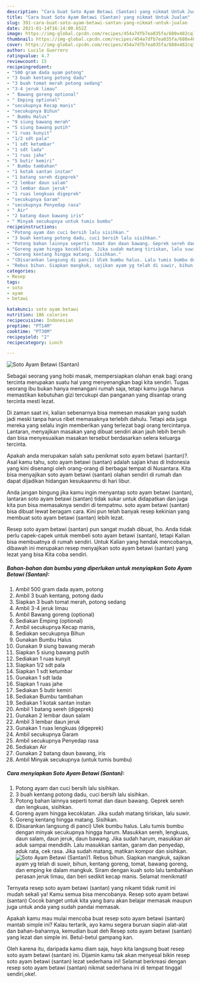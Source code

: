 ```yaml
---
description: "Cara buat Soto Ayam Betawi (Santan) yang nikmat Untuk Jualan"
title: "Cara buat Soto Ayam Betawi (Santan) yang nikmat Untuk Jualan"
slug: 391-cara-buat-soto-ayam-betawi-santan-yang-nikmat-untuk-jualan
date: 2021-01-14T16:14:00.652Z
image: https://img-global.cpcdn.com/recipes/454a7dfb7ea035fa/680x482cq70/soto-ayam-betawi-santan-foto-resep-utama.jpg
thumbnail: https://img-global.cpcdn.com/recipes/454a7dfb7ea035fa/680x482cq70/soto-ayam-betawi-santan-foto-resep-utama.jpg
cover: https://img-global.cpcdn.com/recipes/454a7dfb7ea035fa/680x482cq70/soto-ayam-betawi-santan-foto-resep-utama.jpg
author: Lucile Guerrero
ratingvalue: 4.7
reviewcount: 15
recipeingredient:
- "500 gram dada ayam potong"
- "3 buah kentang potong dadu"
- "3 buah tomat merah potong sedang"
- "3-4 jeruk limau"
- " Bawang goreng optional"
- " Emping optional"
- "secukupnya Kecap manis"
- "secukupnya Bihun"
- " Bumbu Halus"
- "9 siung bawang merah"
- "5 siung bawang putih"
- "1 ruas kunyit"
- "1/2 sdt pala"
- "1 sdt ketumbar"
- "1 sdt lada"
- "1 ruas jahe"
- "5 butir kemiri"
- " Bumbu tambahan"
- "1 kotak santan instan"
- "1 batang sereh digeprek"
- "2 lembar daun salam"
- "3 lembar daun jeruk"
- "1 ruas lengkuas digeprek"
- "secukupnya Garam"
- "secukupnya Penyedap rasa"
- " Air"
- "2 batang daun bawang iris"
- " Minyak secukupnya untuk tumis bumbu"
recipeinstructions:
- "Potong ayam dan cuci bersih lalu sisihkan."
- "3 buah kentang potong dadu, cuci bersih lalu sisihkan."
- "Potong bahan lainnya seperti tomat dan daun bawang. Geprek sereh dan lengkuas, sisihkan."
- "Goreng ayam hingga kecoklatan. Jika sudah matang tiriskan, lalu suwir."
- "Goreng kentang hingga matang. Sisihkan."
- "(Disarankan langsung di panci) Ulek bumbu halus. Lalu tumis bumbu dengan minyak secukupnya hingga harum. Masukkan sereh, lengkuas, daun salam, daun jeruk, daun bawang. Jika sudah harum, masukkan air aduk sampai mendidih. Lalu masukkan santan, garam dan penyedap, aduk rata, cek rasa. Jika sudah matang, matikan kompor dan sisihkan."
- "Rebus bihun. Siapkan mangkuk, sajikan ayam yg telah di suwir, bihun, kentang goreng, tomat, bawang goreng, dan emping ke dalam mangkuk. Siram dengan kuah soto lalu tambahkan perasan jeruk limau, dan beri sedikit kecap manis. Selamat menikmati!"
categories:
- Resep
tags:
- soto
- ayam
- betawi

katakunci: soto ayam betawi 
nutrition: 186 calories
recipecuisine: Indonesian
preptime: "PT14M"
cooktime: "PT30M"
recipeyield: "2"
recipecategory: Lunch

---
```



![Soto Ayam Betawi (Santan)](https://img-global.cpcdn.com/recipes/454a7dfb7ea035fa/680x482cq70/soto-ayam-betawi-santan-foto-resep-utama.jpg)

Sebagai seorang yang hobi masak, mempersiapkan olahan enak bagi orang tercinta merupakan suatu hal yang menyenangkan bagi kita sendiri. Tugas seorang ibu bukan hanya menangani rumah saja, tetapi kamu juga harus memastikan kebutuhan gizi tercukupi dan panganan yang disantap orang tercinta mesti lezat.

Di zaman  saat ini, kalian sebenarnya bisa memesan masakan yang sudah jadi meski tanpa harus ribet memasaknya terlebih dahulu. Tetapi ada juga mereka yang selalu ingin memberikan yang terlezat bagi orang tercintanya. Lantaran, menyajikan masakan yang dibuat sendiri akan jauh lebih bersih dan bisa menyesuaikan masakan tersebut berdasarkan selera keluarga tercinta. 



Apakah anda merupakan salah satu penikmat soto ayam betawi (santan)?. Asal kamu tahu, soto ayam betawi (santan) adalah sajian khas di Indonesia yang kini disenangi oleh orang-orang di berbagai tempat di Nusantara. Kita bisa menyajikan soto ayam betawi (santan) olahan sendiri di rumah dan dapat dijadikan hidangan kesukaanmu di hari libur.

Anda jangan bingung jika kamu ingin menyantap soto ayam betawi (santan), lantaran soto ayam betawi (santan) tidak sukar untuk didapatkan dan juga kita pun bisa memasaknya sendiri di tempatmu. soto ayam betawi (santan) bisa dibuat lewat beragam cara. Kini pun telah banyak resep kekinian yang membuat soto ayam betawi (santan) lebih lezat.

Resep soto ayam betawi (santan) pun sangat mudah dibuat, lho. Anda tidak perlu capek-capek untuk membeli soto ayam betawi (santan), tetapi Kalian bisa membuatnya di rumah sendiri. Untuk Kalian yang hendak mencobanya, dibawah ini merupakan resep menyajikan soto ayam betawi (santan) yang lezat yang bisa Kita coba sendiri.

<!--inarticleads1-->

##### Bahan-bahan dan bumbu yang diperlukan untuk menyiapkan Soto Ayam Betawi (Santan):

1. Ambil 500 gram dada ayam, potong
1. Ambil 3 buah kentang, potong dadu
1. Siapkan 3 buah tomat merah, potong sedang
1. Ambil 3-4 jeruk limau
1. Ambil  Bawang goreng (optional)
1. Sediakan  Emping (optional)
1. Ambil secukupnya Kecap manis,
1. Sediakan secukupnya Bihun
1. Gunakan  Bumbu Halus
1. Gunakan 9 siung bawang merah
1. Siapkan 5 siung bawang putih
1. Sediakan 1 ruas kunyit
1. Siapkan 1/2 sdt pala
1. Siapkan 1 sdt ketumbar
1. Gunakan 1 sdt lada
1. Siapkan 1 ruas jahe
1. Sediakan 5 butir kemiri
1. Sediakan  Bumbu tambahan
1. Sediakan 1 kotak santan instan
1. Ambil 1 batang sereh (digeprek)
1. Gunakan 2 lembar daun salam
1. Ambil 3 lembar daun jeruk
1. Gunakan 1 ruas lengkuas (digeprek)
1. Ambil secukupnya Garam
1. Ambil secukupnya Penyedap rasa
1. Sediakan  Air
1. Gunakan 2 batang daun bawang, iris
1. Ambil  Minyak secukupnya (untuk tumis bumbu)




<!--inarticleads2-->

##### Cara menyiapkan Soto Ayam Betawi (Santan):

1. Potong ayam dan cuci bersih lalu sisihkan.
1. 3 buah kentang potong dadu, cuci bersih lalu sisihkan.
1. Potong bahan lainnya seperti tomat dan daun bawang. Geprek sereh dan lengkuas, sisihkan.
1. Goreng ayam hingga kecoklatan. Jika sudah matang tiriskan, lalu suwir.
1. Goreng kentang hingga matang. Sisihkan.
1. (Disarankan langsung di panci) Ulek bumbu halus. Lalu tumis bumbu dengan minyak secukupnya hingga harum. Masukkan sereh, lengkuas, daun salam, daun jeruk, daun bawang. Jika sudah harum, masukkan air aduk sampai mendidih. Lalu masukkan santan, garam dan penyedap, aduk rata, cek rasa. Jika sudah matang, matikan kompor dan sisihkan.
<img src="//assets-global.cpcdn.com/assets/icons/button_play-2c75c40dde080a61004c1f40b05d8f140eaff45d7e9e6481dc71c63d2e7c4909.png" alt="Soto Ayam Betawi (Santan)">1. Rebus bihun. Siapkan mangkuk, sajikan ayam yg telah di suwir, bihun, kentang goreng, tomat, bawang goreng, dan emping ke dalam mangkuk. Siram dengan kuah soto lalu tambahkan perasan jeruk limau, dan beri sedikit kecap manis. Selamat menikmati!




Ternyata resep soto ayam betawi (santan) yang nikamt tidak rumit ini mudah sekali ya! Kamu semua bisa mencobanya. Resep soto ayam betawi (santan) Cocok banget untuk kita yang baru akan belajar memasak maupun juga untuk anda yang sudah pandai memasak.

Apakah kamu mau mulai mencoba buat resep soto ayam betawi (santan) mantab simple ini? Kalau tertarik, ayo kamu segera buruan siapin alat-alat dan bahan-bahannya, kemudian buat deh Resep soto ayam betawi (santan) yang lezat dan simple ini. Betul-betul gampang kan. 

Oleh karena itu, daripada kamu diam saja, hayo kita langsung buat resep soto ayam betawi (santan) ini. Dijamin kamu tak akan menyesal bikin resep soto ayam betawi (santan) lezat sederhana ini! Selamat berkreasi dengan resep soto ayam betawi (santan) nikmat sederhana ini di tempat tinggal sendiri,oke!.

